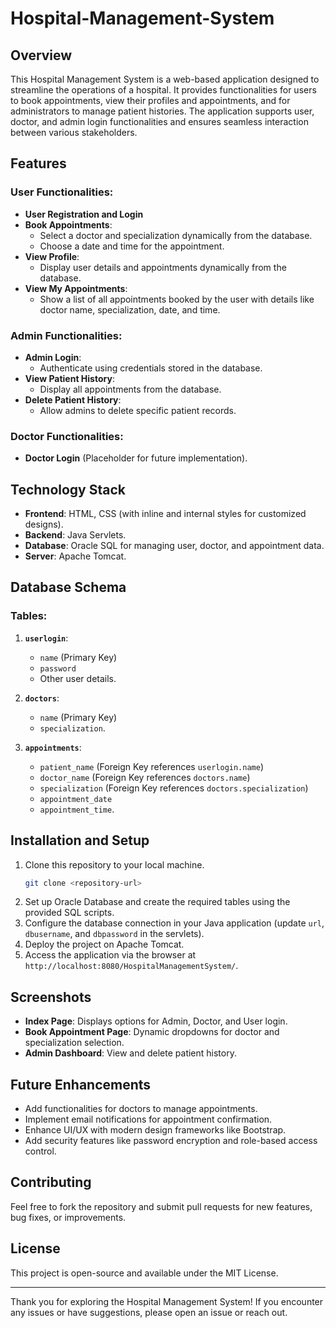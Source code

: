 # Hospital-Management-System

## Overview

This Hospital Management System is a web-based application designed to streamline the operations of a hospital. It provides functionalities for users to book appointments, view their profiles and appointments, and for administrators to manage patient histories. The application supports user, doctor, and admin login functionalities and ensures seamless interaction between various stakeholders.

## Features

### User Functionalities:

- **User Registration and Login**
- **Book Appointments**:
  - Select a doctor and specialization dynamically from the database.
  - Choose a date and time for the appointment.
- **View Profile**:
  - Display user details and appointments dynamically from the database.
- **View My Appointments**:
  - Show a list of all appointments booked by the user with details like doctor name, specialization, date, and time.

### Admin Functionalities:

- **Admin Login**:
  - Authenticate using credentials stored in the database.
- **View Patient History**:
  - Display all appointments from the database.
- **Delete Patient History**:
  - Allow admins to delete specific patient records.

### Doctor Functionalities:

- **Doctor Login** (Placeholder for future implementation).

## Technology Stack

- **Frontend**: HTML, CSS (with inline and internal styles for customized designs).
- **Backend**: Java Servlets.
- **Database**: Oracle SQL for managing user, doctor, and appointment data.
- **Server**: Apache Tomcat.

## Database Schema

### Tables:

1. **`userlogin`**:

   - `name` (Primary Key)
   - `password`
   - Other user details.

2. **`doctors`**:

   - `name` (Primary Key)
   - `specialization`.

3. **`appointments`**:

   - `patient_name` (Foreign Key references `userlogin.name`)
   - `doctor_name` (Foreign Key references `doctors.name`)
   - `specialization` (Foreign Key references `doctors.specialization`)
   - `appointment_date`
   - `appointment_time`.

## Installation and Setup

1. Clone this repository to your local machine.
   ```bash
   git clone <repository-url>
   ```
2. Set up Oracle Database and create the required tables using the provided SQL scripts.
3. Configure the database connection in your Java application (update `url`, `dbusername`, and `dbpassword` in the servlets).
4. Deploy the project on Apache Tomcat.
5. Access the application via the browser at `http://localhost:8080/HospitalManagementSystem/`.

## Screenshots

- **Index Page**: Displays options for Admin, Doctor, and User login.
- **Book Appointment Page**: Dynamic dropdowns for doctor and specialization selection.
- **Admin Dashboard**: View and delete patient history.

## Future Enhancements

- Add functionalities for doctors to manage appointments.
- Implement email notifications for appointment confirmation.
- Enhance UI/UX with modern design frameworks like Bootstrap.
- Add security features like password encryption and role-based access control.

## Contributing

Feel free to fork the repository and submit pull requests for new features, bug fixes, or improvements.

## License

This project is open-source and available under the MIT License.

---

Thank you for exploring the Hospital Management System! If you encounter any issues or have suggestions, please open an issue or reach out.

